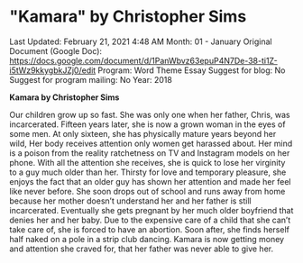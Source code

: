 # "Kamara" by Christopher Sims

Last Updated: February 21, 2021 4:48 AM
Month: 01 - January
Original Document (Google Doc): https://docs.google.com/document/d/1PanWbvz63epuP4N7De-38-ti1Z-i5tWz9kkygbkJZj0/edit
Program: Word Theme Essay
Suggest for blog: No
Suggest for program mailing: No
Year: 2018

**Kamara by Christopher Sims**

Our children grow up so fast. She was only one when her father, Chris, was incarcerated. Fifteen years later, she is now a grown woman in the eyes of some men. At only sixteen, she has physically mature years beyond her wild, Her body receives attention only women get harassed about. Her mind is a poison from the reality ratchetness on TV and Instagram models on her phone. With all the attention she receives, she is quick to lose her virginity to a guy much older than her. Thirsty for love and temporary pleasure, she enjoys the fact that an older guy has shown her attention and made her feel like never before. She soon drops out of school and runs away from home because her mother doesn’t understand her and her father is still incarcerated. Eventually she gets pregnant by her much older boyfriend that denies her and her baby. Due to the expensive care of a child that she can’t take care of, she is forced to have an abortion. Soon after, she finds herself half naked on a pole in a strip club dancing. Kamara is now getting money and attention she craved for, that her father was never able to give her.